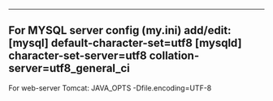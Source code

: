 

------------------------------------------------
For MYSQL server config (my.ini) add/edit:
[mysql]
default-character-set=utf8
[mysqld]
character-set-server=utf8
collation-server=utf8_general_ci
------------------------------------------------
For web-server Tomcat:
JAVA_OPTS -Dfile.encoding=UTF-8
